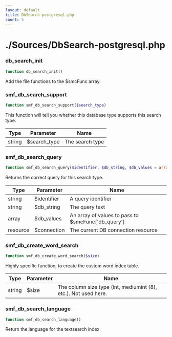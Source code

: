 ```yaml
---
layout: default
title: DbSearch-postgresql.php
count: 5
---
```


# ./Sources/DbSearch-postgresql.php

### db_search_init

```php
function db_search_init()
```
Add the file functions to the $smcFunc array.




### smf_db_search_support

```php
function smf_db_search_support($search_type)
```
This function will tell you whether this database type supports this search type.



Type|Parameter|Name
---|---|---
string|$search_type|The search type

### smf_db_search_query

```php
function smf_db_search_query($identifier, $db_string, $db_values = array(), $connection = null)
```
Returns the correct query for this search type.



Type|Parameter|Name
---|---|---
string|$identifier|A query identifier
string|$db_string|The query text
array|$db_values|An array of values to pass to $smcFunc['db_query']
resource|$connection|The current DB connection resource

### smf_db_create_word_search

```php
function smf_db_create_word_search($size)
```
Highly specific function, to create the custom word index table.



Type|Parameter|Name
---|---|---
string|$size|The column size type (int, mediumint (8), etc.). Not used here.

### smf_db_search_language

```php
function smf_db_search_language()
```
Return the language for the textsearch index




